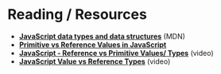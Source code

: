 # Reading / Resources

- [**JavaScript data types and data structures**](https://developer.mozilla.org/en-US/docs/Web/JavaScript/Data_structures) (MDN)
- [**Primitive vs Reference Values in JavaScript**](https://ui.dev/primitive-vs-reference-values-in-javascript)
- [**JavaScript - Reference vs Primitive Values/ Types**](https://www.youtube.com/watch?v=9ooYYRLdg_g) (video)
- [**JavaScript Value vs Reference Types**](https://www.youtube.com/watch?v=fD0t_DKREbE) (video)
